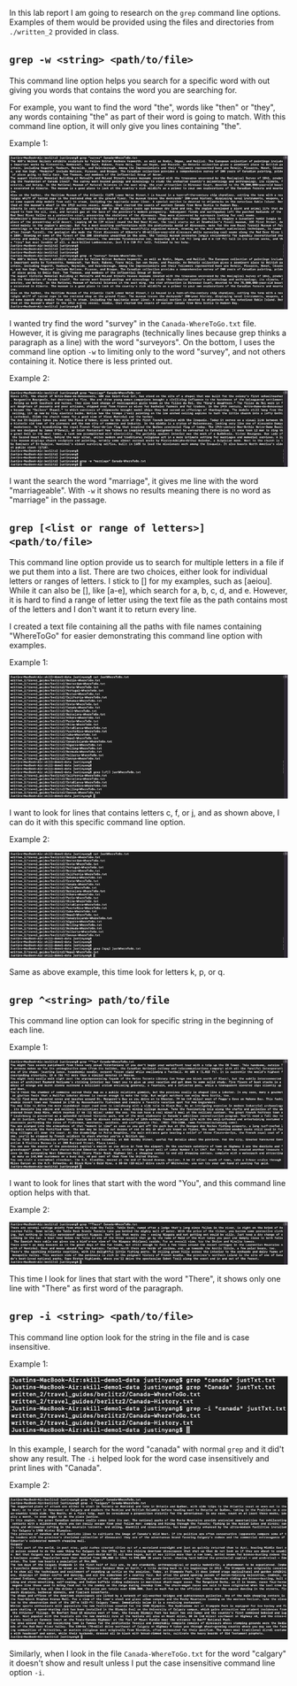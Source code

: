 In this lab report I am going to research on the `grep` command line options. Examples of them would be provided using the files and directories from `./written_2` provided in class.

`grep -w <string> <path/to/file>`
---

This command line option helps you search for a specific word with out giving you words that contains the word you are searching for.

For example, you want to find the word "the", words like "then" or "they", any words containing "the" as part of their word is going to match. With this command line option, it will only give you lines containing "the".

Example 1:

![Image](grep-w1.png)

I wanted try find the word "survey" in the `Canada-WhereToGo.txt` file. However, it is giving me paragraphs (technically lines because grep thinks a paragraph as a line) with the word "surveyors". On the bottom, I uses the command line option `-w` to limiting only to the word "survey", and not others containing it. Notice there is less printed out.

Example 2:

![Image](grep-w2.png)

I want the search the word "marriage", it gives me line with the word "marriageable". With `-w` it shows no results meaning there is no word as "marriage" in the passage.

`grep [<list or range of letters>] <path/to/file>`
---

This command line option provide us to search for multiple letters in a file if we put them into a list. There are two choices, either look for individual letters or ranges of letters. I stick to [<list of letters>] for my examples, such as [aeiou]. While it can also be [<range of letters>], like [a-e], which search for a, b, c, d, and e. However, it is hard to find a range of letter using the text file as the path contains most of the letters and I don't want it to return every line. 

I created a text file containing all the paths with file names containing "WhereToGo" for easier demonstrating this command line option with examples.

Example 1:

![Image](greplist1.png)

I want to look for lines that contains letters c, f, or j, and as shown above, I can do it with this specific command line option.

Example 2:

![Image](greplist2.png)
  
Same as above example, this time look for letters k, p, or q. 

`grep ^<string> path/to/file`
---
  
This command line option can look for specific string in the beginning of each line.

Example 1:

![Image](grep^1.png)
  
I want to look for lines that start with the word "You", and this command line option helps with that.

Example 2:

![Image](grep^2.png)
  
This time I look for lines that start with the word "There", it shows only one line with "There" as first word of the paragraph.

`grep -i <string> <path/to/file>`
---

This command line option look for the string in the file and is case insensitive.
    
Example 1:

![Image](grep-i1.png)
    
In this example, I search for the word "canada" with normal `grep` and it did't show any result. The `-i` helped look for the word case insensitively and print lines with "Canada".

Example 2:

![Image](grep-i2.png)
    
Similarly, when I look in the file `Canada-WhereToGo.txt` for the word "calgary" it doesn't show and result unless I put the case insensitive command line option `-i`.
